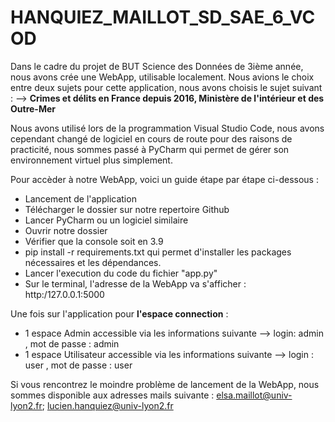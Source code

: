 # HANQUIEZ_MAILLOT_SD_SAE_6_VCOD

Dans le cadre du projet de BUT Science des Données de 3ième année, nous avons crée une WebApp, utilisable localement.
Nous avions le choix entre deux sujets pour cette application, nous avons choisis le sujet suivant : 
--> **Crimes et délits en France depuis 2016, Ministère de l'intérieur et des Outre-Mer**

Nous avons utilisé lors de la programmation Visual Studio Code, nous avons cependant changé de logiciel en cours de route pour des raisons de practicité, nous sommes passé à PyCharm qui permet de gérer son environnement virtuel plus simplement. 

Pour accèder à notre WebApp, voici un guide étape par étape ci-dessous :
- Lancement de l'application
- Télécharger le dossier sur notre repertoire Github
- Lancer PyCharm ou un logiciel similaire
- Ouvrir notre dossier
- Vérifier que la console soit en 3.9
- pip install -r requirements.txt qui permet d'installer les packages nécessaires et les dépendances.
- Lancer l'execution du code du fichier "app.py"
- Sur le terminal, l'adresse de la WebApp va s'afficher : http:/127.0.0.1:5000

Une fois sur l'application pour **l'espace connection** :
- 1 espace Admin accessible via les informations suivante --> login: admin , mot de passe : admin
- 1 espace Utilisateur accessible via les informations suivante --> login : user , mot de passe : user

Si vous rencontrez le moindre problème de lancement de la WebApp, nous sommes disponible aux adresses mails suivante :
elsa.maillot@univ-lyon2.fr;
lucien.hanquiez@univ-lyon2.fr
